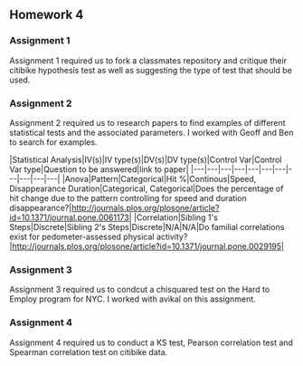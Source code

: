 ## Homework 4

### Assignment 1
Assignment 1 required us to fork a classmates repository and critique their citibike hypothesis test as well as suggesting the type of test that should be used.

### Assignment 2
Assignment 2 required us to research papers to find examples of different statistical tests and the associated parameters. I worked with Geoff and Ben to search for examples. 

|Statistical Analysis|IV(s)|IV type(s)|DV(s)|DV type(s)|Control Var|Control Var type|Question to be answered|link to paper|
|---|---|---|---|---|---|---|---|---|---|---|
|Anova|Pattern|Categorical|Hit %|Continous|Speed, Disappearance Duration|Categorical, Categorical|Does the percentage of hit change due to the pattern controlling for speed and duration disappearance?|http://journals.plos.org/plosone/article?id=10.1371/journal.pone.0061173|
|Correlation|Sibling 1's Steps|Discrete|Sibling 2's Steps|Discrete|N/A|N/A|Do familial correlations exist for pedometer-assessed physical activity?|http://journals.plos.org/plosone/article?id=10.1371/journal.pone.0029195|

### Assignment 3
Assignment 3 required us to condcut a chisquared test on the Hard to Employ program for NYC. I worked with avikal on this assignment.

### Assignment 4
Assignment 4 required us to conduct a KS test, Pearson correlation test and Spearman correlation test on citibike data. 
